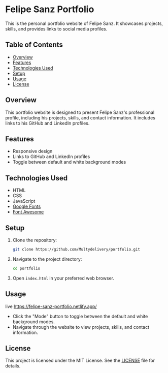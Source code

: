 # Felipe Sanz Portfolio

This is the personal portfolio website of Felipe Sanz. It showcases projects, skills, and provides links to social media profiles.

## Table of Contents

- [Overview](#overview)
- [Features](#features)
- [Technologies Used](#technologies-used)
- [Setup](#setup)
- [Usage](#usage)
- [License](#license)

## Overview

This portfolio website is designed to present Felipe Sanz's professional profile, including his projects, skills, and contact information. It includes links to his GitHub and LinkedIn profiles.

## Features

- Responsive design
- Links to GitHub and LinkedIn profiles
- Toggle between default and white background modes

## Technologies Used

- HTML
- CSS
- JavaScript
- [Google Fonts](https://fonts.googleapis.com)
- [Font Awesome](https://cdnjs.cloudflare.com/ajax/libs/font-awesome/6.6.0/css/all.min.css)

## Setup

1. Clone the repository:
    ```bash
    git clone https://github.com/Multydelivery/portfolio.git
    ```
2. Navigate to the project directory:
    ```bash
    cd portfolio
    ```
3. Open `index.html` in your preferred web browser.

## Usage

live https://felipe-sanz-portfolio.netlify.app/

- Click the "Mode" button to toggle between the default and white background modes.
- Navigate through the website to view projects, skills, and contact information.

## License

This project is licensed under the MIT License. See the [LICENSE](LICENSE) file for details.
